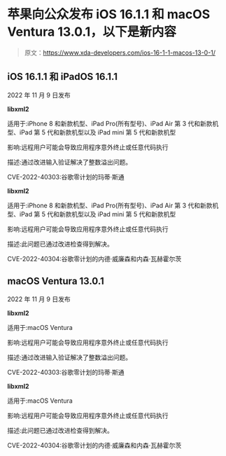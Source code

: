 # 苹果向公众发布 iOS 16.1.1 和 macOS Ventura 13.0.1，以下是新内容

> 原文：<https://www.xda-developers.com/ios-16-1-1-macos-13-0-1/>

## iOS 16.1.1 和 iPadOS 16.1.1

2022 年 11 月 9 日发布

**libxml2**

适用于:iPhone 8 和新款机型、iPad Pro(所有型号)、iPad Air 第 3 代和新款机型、iPad 第 5 代和新款机型以及 iPad mini 第 5 代和新款机型

影响:远程用户可能会导致应用程序意外终止或任意代码执行

描述:通过改进输入验证解决了整数溢出问题。

CVE-2022-40303:谷歌零计划的玛蒂·斯通

**libxml2**

适用于:iPhone 8 和新款机型、iPad Pro(所有型号)、iPad Air 第 3 代和新款机型、iPad 第 5 代和新款机型以及 iPad mini 第 5 代和新款机型

影响:远程用户可能会导致应用程序意外终止或任意代码执行

描述:此问题已通过改进检查得到解决。

CVE-2022-40304:谷歌零计划的内德·威廉森和内森·瓦赫霍尔茨

## macOS Ventura 13.0.1

2022 年 11 月 9 日发布

**libxml2**

适用于:macOS Ventura

影响:远程用户可能会导致应用程序意外终止或任意代码执行

描述:通过改进输入验证解决了整数溢出问题。

CVE-2022-40303:谷歌零计划的玛蒂·斯通

**libxml2**

适用于:macOS Ventura

影响:远程用户可能会导致应用程序意外终止或任意代码执行

描述:此问题已通过改进检查得到解决。

CVE-2022-40304:谷歌零计划的内德·威廉森和内森·瓦赫霍尔茨